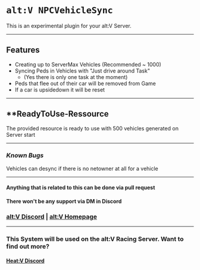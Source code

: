 # `alt:V NPCVehicleSync`

This is an experimental plugin for your alt:V Server.
***
## **Features**
- Creating up to ServerMax Vehicles (Recommended ~ 1000)
- Syncing Peds in Vehicles with "Just drive around Task"
  - (Yes there is only one task at the moment)
- Peds that flee out of their car will be removed from Game
- If a car is upsidedown it will be reset
***
## **ReadyToUse-Ressource
The provided resource is ready to use with 500 vehicles generated on Server start
***
### _**Known Bugs**_
Vehicles can desync if there is no netowner at all for a vehicle
***
#### Anything that is related to this can be done via pull request
#### There won't be any support via DM in Discord
### [alt:V Discord](https://discord.gg/q3zUUEC) | [alt:V Homepage](https://altv.mp/)
***
### This System will be used on the alt:V Racing Server. Want to find out more? 
#### [Heat:V Discord](https://discord.gg/979YxaB)

